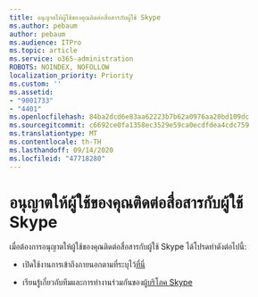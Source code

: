 ```yaml
---
title: อนุญาตให้ผู้ใช้ของคุณติดต่อสื่อสารกับผู้ใช้ Skype
ms.author: pebaum
author: pebaum
ms.audience: ITPro
ms.topic: article
ms.service: o365-administration
ROBOTS: NOINDEX, NOFOLLOW
localization_priority: Priority
ms.custom: ''
ms.assetid:
- "9001733"
- "4401"
ms.openlocfilehash: 84ba2dcd6e83aa62223b7b62a0976aa20bd109dc
ms.sourcegitcommit: c6692ce0fa1358ec3529e59ca0ecdfdea4cdc759
ms.translationtype: MT
ms.contentlocale: th-TH
ms.lasthandoff: 09/14/2020
ms.locfileid: "47718280"
---
```

# <a name="allow-your-users-to-communicate-with-skype-consumer-users"></a>อนุญาตให้ผู้ใช้ของคุณติดต่อสื่อสารกับผู้ใช้ Skype

เมื่อต้องการอนุญาตให้ผู้ใช้ของคุณติดต่อสื่อสารกับผู้ใช้ Skype ได้โปรดทำดังต่อไปนี้:

- เปิดใช้งานการเข้าถึงภายนอกตามที่ระบุไว้[ที่นี่](https://docs.microsoft.com/microsoftteams/manage-external-access#allow-or-block-domains)

- เรียนรู้เกี่ยวกับทีมและการทำงานร่วมกันของผู้[บริโภค Skype](https://docs.microsoft.com/microsoftteams/teams-skype-interop)
